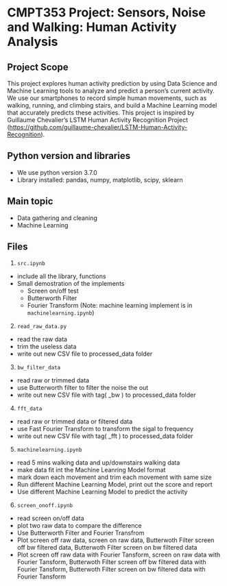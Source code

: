 # CMPT353 Project: Sensors, Noise and Walking: Human Activity Analysis


## Project Scope
This project explores human activity prediction by using Data Science and Machine Learning tools to analyze and predict a person’s current activity. We use our smartphones to record simple human movements, such as walking, running, and climbing stairs, and build a Machine Learning model that accurately predicts these activities. This project is inspired by Guillaume Chevalier’s LSTM Human Activity Recognition Project (https://github.com/guillaume-chevalier/LSTM-Human-Activity-Recognition).

## Python version and libraries
- We use python version 3.7.0
- Library installed: pandas, numpy, matplotlib, scipy, sklearn

## Main topic
- Data gathering and cleaning
- Machine Learning

## Files
1. `src.ipynb`
  - include all the library, functions
  - Small demostration of the implements
      - Screen on/off test
      - Butterworth Filter
      - Fourier Transform
(Note: machine learning implement is in `machinelearning.ipynb`)

2. `read_raw_data.py`
  - read the raw data
  - trim the useless data
  - write out new CSV file to processed_data folder
 
3. `bw_filter_data`
  - read raw or trimmed data
  - use Butterworth filter to filter the noise the out
  - write out new CSV file with tag( _bw ) to processed_data folder

4. `fft_data`
  - read raw or trimmed data or filtered data
  - use Fast Fourier Transform to transform the sigal to frequency
  - write out new CSV file with tag( _fft ) to processed_data folder

5. `machinelearning.ipynb`
  - read 5 mins walking data and up/downstairs walking data
  - make data fit int the Machine Leanring Model format
  - mark down each movement and trim each movement with same size
  - Run different Machine Learning Model, print out the score and report
  - Use different Machine Learning Model to predict the activity
6. `screen_onoff.ipynb`
  - read screen on/off data
  - plot two raw data to compare the difference
  - Use Butterworth Filter and Fourier Transfrom
  - Plot screen off raw data, screen on raw data, Butterwoth Filter screen off bw filtered data, Butterwoth Filter screen on bw filtered data
  - Plot screen off raw data with Fourier Tansform, screen on raw data with Fourier Tansform, Butterwoth Filter screen off bw filtered data with Fourier Tansform, Butterwoth   Filter screen on bw filtered data with Fourier Tansform
